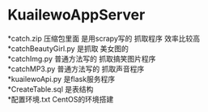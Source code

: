 # KuailewoAppServer

*catch.zip 压缩包里面 是用scrapy写的 抓取程序 效率比较高 <br>
*catchBeautyGirl.py 是抓取 美女图的 <br>
*catchImg.py 普通方法写的 抓取搞笑图片程序 <br>
*catchMP3.py 普通方法写的 抓取声音程序<br>
*kuailewoApi.py 是flask服务程序<br>
*CreateTable.sql 是表结构<br>
*配置环境.txt CentOS的环境搭建<br>
